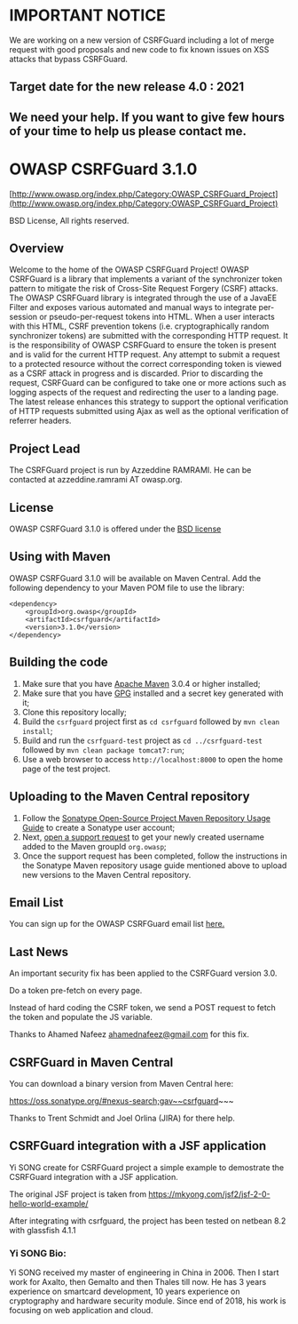 # IMPORTANT NOTICE

We are working on a new version of CSRFGuard including a lot of merge request with good proposals and new code to fix known issues on XSS attacks that bypass CSRFGuard.

## Target date for the new release 4.0 : 2021

## We need your help. If you want to give few hours of your time to help us please contact me.

# OWASP CSRFGuard 3.1.0 

[http://www.owasp.org/index.php/Category:OWASP_CSRFGuard_Project](http://www.owasp.org/index.php/Category:OWASP_CSRFGuard_Project)

BSD License, All rights reserved.

## Overview

Welcome to the home of the OWASP CSRFGuard Project! OWASP CSRFGuard is a library that implements a variant of the synchronizer token pattern to mitigate the risk of Cross-Site Request Forgery (CSRF) attacks. The OWASP CSRFGuard library is integrated through the use of a JavaEE Filter and exposes various automated and manual ways to integrate per-session or pseudo-per-request tokens into HTML. When a user interacts with this HTML, CSRF prevention tokens (i.e. cryptographically random synchronizer tokens) are submitted with the corresponding HTTP request. It is the responsibility of OWASP CSRFGuard to ensure the token is present and is valid for the current HTTP request. Any attempt to submit a request to a protected resource without the correct corresponding token is viewed as a CSRF attack in progress and is discarded. Prior to discarding the request, CSRFGuard can be configured to take one or more actions such as logging aspects of the request and redirecting the user to a landing page. The latest release enhances this strategy to support the optional verification of HTTP requests submitted using Ajax as well as the optional verification of referrer headers.

## Project Lead

The CSRFGuard project is run by Azzeddine RAMRAMI. He can be contacted at azzeddine.ramrami AT owasp.org.

## License

OWASP CSRFGuard 3.1.0 is offered under the [BSD license](http://www.opensource.org/licenses/bsd-license.php)

## Using with Maven
OWASP CSRFGuard 3.1.0 will be available on Maven Central.  Add the following dependency to your Maven POM file to use the library:


```
<dependency>
    <groupId>org.owasp</groupId>
    <artifactId>csrfguard</artifactId>
    <version>3.1.0</version>
</dependency>
```

## Building the code

1. Make sure that you have [Apache Maven](http://maven.apache.org/) 3.0.4 or higher installed;
2. Make sure that you have [GPG](http://www.gnupg.org/) installed and a secret key generated with it;
3. Clone this repository locally;
4. Build the ```csrfguard``` project first as ```cd csrfguard``` followed by ```mvn clean install```;
5. Build and run the ```csrfguard-test``` project as ```cd ../csrfguard-test``` followed by ```mvn clean package tomcat7:run```;
6. Use a web browser to access ```http://localhost:8000``` to open the home page of the test project.

## Uploading to the Maven Central repository

1. Follow the [Sonatype Open-Source Project Maven Repository Usage Guide](https://docs.sonatype.org/display/Repository/Sonatype+OSS+Maven+Repository+Usage+Guide) to create a Sonatype user account;
2. Next, [open a support request](https://issues.sonatype.org/browse/OSSRH) to get your newly created username added to the Maven groupId ```org.owasp```;
3. Once the support request has been completed, follow the instructions in the Sonatype Maven repository usage guide mentioned above to upload new versions to the Maven Central repository.

## Email List

You can sign up for the OWASP CSRFGuard email list [here.]( https://lists.owasp.org/mailman/listinfo/owasp-csrfguard)

## Last News

An important security fix has been applied to the CSRFGuard version 3.0.


Do a token pre-fetch on every page.

Instead of hard coding the CSRF token, we send a POST request to fetch the token and populate the JS variable.

Thanks to Ahamed Nafeez <ahamednafeez@gmail.com> for this fix.

## CSRFGuard in Maven Central

You can download a binary version from Maven Central here:

https://oss.sonatype.org/#nexus-search;gav~~csrfguard~~~

Thanks to Trent Schmidt and Joel Orlina (JIRA)  for there help.

## CSRFGuard integration with a JSF application

Yi SONG create for CSRFGuard project a simple example to demostrate the CSRFGuard integration with a JSF application.

The original JSF project is taken from https://mkyong.com/jsf2/jsf-2-0-hello-world-example/

After integrating with csrfguard, the project has been tested on netbean 8.2 with glassfish 4.1.1

### Yi SONG Bio:
Yi SONG received my master of engineering in China in 2006. Then I start work for Axalto, then Gemalto  and then Thales till now.
He has 3 years experience on smartcard development, 10 years experience on cryptography and hardware security module. Since end of 2018, his work is focusing on web application and cloud.

